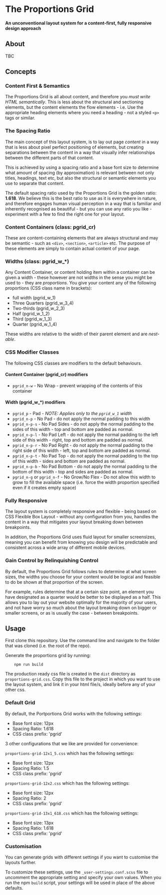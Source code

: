 # The Proportions Grid

__An unconventional layout system for a content-first, fully responsive design approach__

## About

TBC

## Concepts

### Content First & Semantics

The Proportions Grid is all about content, and therefore you *must write HTML semantically*. This is less about the structural and sectioning elements, but the content elements the flow elements - i.e. Use the appropriate heading elements where you need a heading - not a styled `<p>` tags or similar.

### The Spacing Ratio

The main concept of this layout system, is to lay out page *content* in a way that is less about pixel perfect positioning of elements, but creating separations between the content in a way that visually infer relationships between the different parts of that content.

This is achieved by using a spacing ratio and a base font size to determine what amount of spacing (by approximation) is relevant between not only titles, headings, text etc, but also the structural or semantic elements you use to separate that content.

The default spacing ratio used by the Proportions Grid is the golden ratio: __1.618__. We believe this is the best ratio to use as it is everywhere in nature, and therefore engages human visual perception in a way that is familiar and inherently recognised as beautiful - but you can use any ratio you like - experiment with a few to find the right one for your layout. 

### Content Containers (class: pgrid_cr)

These are content-containing elements that are always structural and may be semantic - such as `<div>`, `<section>`, `<article>` etc. The purpose of these elements are simply to contain actual content of your page.


### Widths (class: pgrid_w_*)

Any Content Container, or content holding item within a container can be given a width - these however are not widths in the sense you might be used to - they are *proportions*. You give your content any of the following proportions (CSS class name in brackets):

- full width (pgrid_w_1)
- Three Quarters (pgrid_w_3_4)
- Two-thirds (pgrid_w_2_3)
- Half (pgrid_w_1_2)
- Third (pgrid_w_1_3)
- Quarter (pgrid_w_1_4)

These widths are relative to the width of their parent element and are *nest-able*.

### CSS Modifier Classes

The following CSS classes are modifiers to the default behaviours.

#### Content Container (pgrid_cr) modifiers

- `pgrid_n-w` - No Wrap - prevent wrapping of the contents of this container

#### Width (pgrid_w_*) modifiers

- `pgrid_p` - Pad - *NOTE: Applies only to the `pgrid_w_1` width*
- `pgrid_n-p` - No Pad - do not apply the normal padding to this width
- `pgrid_n-p-s` - No Pad Sides - do not apply the normal padding to the sides of this width - top and bottom are padded as normal.
- `pgrid_n-p-l` - No Pad Left - do not apply the normal padding to the left side of this width - right, top and bottom are padded as normal.
- `pgrid_n-p-r` - No Pad Right - do not apply the normal padding to the right side of this width - left, top and bottom are padded as normal.
- `pgrid_n-p-t` - No Pad Top - do not apply the normal padding to the top of this width - sides and bottom are padded as normal.
- `pgrid_n-p-b` - No Pad Bottom - do not apply the normal padding to the bottom of this width - top and sides are padded as normal.
- `pgrid_n-g` or `pgrid_n-f` - No Grow/No Flex - Do not allow this width to grow to fill the available space (i.e. force the width proportion specified even if it creates empty space)

### Fully Responsive

The layout system is completely responsive and flexible - being based on CSS Flexible Box Layout - without any configuration from you, handles the content in a way that mitigates your layout breaking down between breakpoints.

In addition, the Proportions Grid uses fluid layout for smaller screensizes, meaning you can benefit from knowing you design will be predictable and consistent across a wide array of different mobile devices.

### Gain Control by Relinquishing Control

By default, the Proportions Grid follows rules to determine at what screen sizes, the widths you choose for your content would be logical and feasible to do be shown at that proportion of the screen.

For example, rules determine that at a certain size point, an element you have designated as a quarter would be better to be displayed as a half. This allows you to lay out your website optimally for the majority of your users, and not have worry so much about the layout breaking down on bigger or smaller screens, or as is usually the case - between breakpoints.

## Usage

First clone this repository. Use the command line and navigate to the folder that was cloned (i.e. the root of the repo).

Generate the proportions grid by running:

```shell
    npm run build
```

The production ready css file is created in the `dist` directory as `proportions-grid.css`. Copy this file to the project in which you want to use the layout system, and link it in your html file/s, ideally before any of your other css.

### Default Grid

By default, the Portportions Grid works with the following settings:

- Base font size: 12px
- Spacing Ratio: 1.618
- CSS class prefix: 'pgrid'

3 other configurations that we like are provided for convenience:

`proportions-grid-12x1_5.css` which has the following settings:

- Base font size: 12px
- Spacing Ratio: 1.5
- CSS class prefix: 'pgrid'

`proportions-grid-12x2.css` which has the following settings:

- Base font size: 12px
- Spacing Ratio: 2
- CSS class prefix: 'pgrid'

`proportions-grid-13x1_618.css` which has the following settings:

- Base font size: 13px
- Spacing Ratio: 1.618
- CSS class prefix: 'pgrid'

### Customisation

You can generate grids with different settings if you want to customise the layouts further.

To customize these settings, use the `_user-settings.conf.scss` file to uncomment the appropriate setting and specify your own values. When you run the npm `build` script, your settings will be used in place of the above defaults.